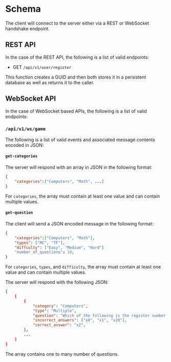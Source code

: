 # Schema

The client will connect to the server either via a REST or WebSocket handshake endpoint.

## REST API

In the case of the REST API, the following is a list of valid endpoints:

- GET `/api/v1/user/register`

This function creates a GUID and then both stores it in a persistent database as well as returns it to the caller.

## WebSocket API

In the case of WebSocket based APIs, the following is a list of valid endpoints:

### `/api/v1/ws/game`

The following is a list of valid events and associated message contents encoded in JSON:

#### `get-categories`

The server will respond with an array in JSON in the following format:

```json
{
    "categories":["Computers", "Math", ...]
}
```

For `categories`, the array must contain at least one value and can contain multiple values.

#### `get-question`

The client will send a JSON encoded message in the following format:

```json
{
    "categories":["Computers", "Math"],
    "types": ["MC", "TF"],
    "diffculty": ["Easy", "Medium", "Hard"]
    "number_of_questions": 10,
}
```

For `categories`, `types`, and `difficulty`, the array must contain at least one value and can contain multiple values.

The server will respond with the following JSON:

```json
{
    [
        {
            "category": "Computers",
            "type": "Multiple",
            "question": "Which of the following is the register number for the stack pointer in RISC-V",
            "incorrect_answers": ["x0", "x1", "x20"],
            "correct_answer": "x2",
        },
        ...
    ]
}
```

The array contains one to many number  of questions.